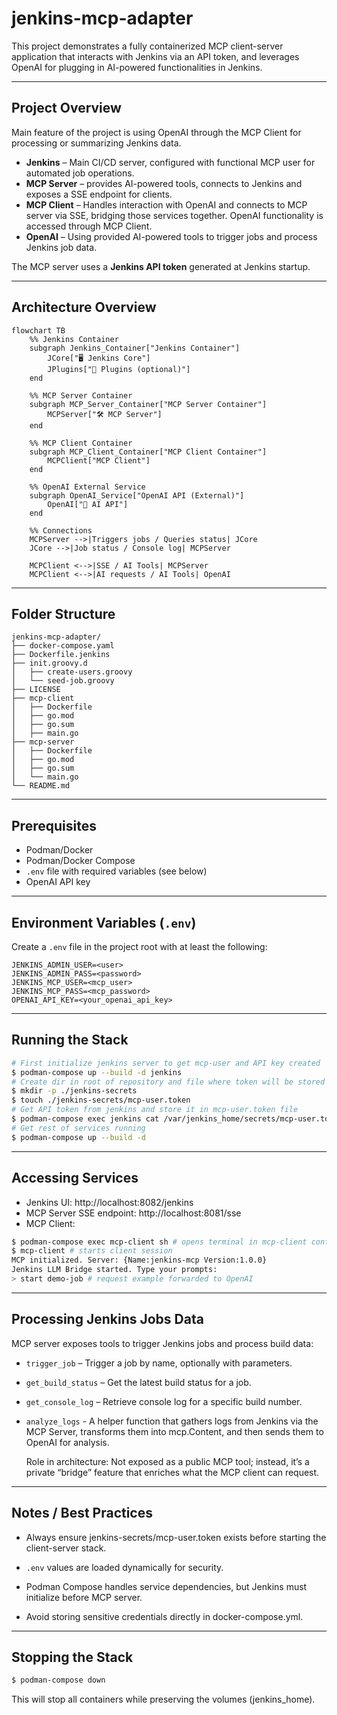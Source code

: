 # jenkins-mcp-adapter

This project demonstrates a fully containerized MCP client-server application that interacts with Jenkins via an API token, and leverages OpenAI for plugging in AI-powered functionalities in Jenkins.

---

## Project Overview

Main feature of the project is using OpenAI through the MCP Client for processing or summarizing Jenkins data.

- **Jenkins** – Main CI/CD server, configured with functional MCP user for automated job operations.
- **MCP Server** – provides AI-powered tools, connects to Jenkins and exposes a SSE endpoint for clients.
- **MCP Client** – Handles interaction with OpenAI and connects to MCP server via SSE, bridging those services together. OpenAI functionality is accessed through MCP Client.
- **OpenAI** – Using provided AI-powered tools to trigger jobs and process Jenkins job data.

The MCP server uses a **Jenkins API token** generated at Jenkins startup.

---

## Architecture Overview

```mermaid
flowchart TB
    %% Jenkins Container
    subgraph Jenkins_Container["Jenkins Container"]
        JCore["🖥️ Jenkins Core"]
        JPlugins["🔌 Plugins (optional)"]
    end

    %% MCP Server Container
    subgraph MCP_Server_Container["MCP Server Container"]
        MCPServer["🛠️ MCP Server"]
    end

    %% MCP Client Container
    subgraph MCP_Client_Container["MCP Client Container"]
        MCPClient["MCP Client"]
    end

    %% OpenAI External Service
    subgraph OpenAI_Service["OpenAI API (External)"]
        OpenAI["🤖 AI API"]
    end

    %% Connections
    MCPServer -->|Triggers jobs / Queries status| JCore
    JCore -->|Job status / Console log| MCPServer

    MCPClient <-->|SSE / AI Tools| MCPServer
    MCPClient <-->|AI requests / AI Tools| OpenAI
```

---

## Folder Structure

```
jenkins-mcp-adapter/
├── docker-compose.yaml
├── Dockerfile.jenkins
├── init.groovy.d
│   ├── create-users.groovy
│   └── seed-job.groovy
├── LICENSE
├── mcp-client
│   ├── Dockerfile
│   ├── go.mod
│   ├── go.sum
│   ├── main.go
├── mcp-server
│   ├── Dockerfile
│   ├── go.mod
│   ├── go.sum
│   └── main.go
└── README.md
```

---

## Prerequisites

- Podman/Docker
- Podman/Docker Compose
- `.env` file with required variables (see below)
- OpenAI API key

---

## Environment Variables (`.env`)

Create a `.env` file in the project root with at least the following:

```env
JENKINS_ADMIN_USER=<user>
JENKINS_ADMIN_PASS=<password>
JENKINS_MCP_USER=<mcp_user>
JENKINS_MCP_PASS=<mcp_password>
OPENAI_API_KEY=<your_openai_api_key>
```

---

## Running the Stack

```bash
# First initialize jenkins server to get mcp-user and API key created
$ podman-compose up --build -d jenkins
# Create dir in root of repository and file where token will be stored
$ mkdir -p ./jenkins-secrets
$ touch ./jenkins-secrets/mcp-user.token
# Get API token from jenkins and store it in mcp-user.token file
$ podman-compose exec jenkins cat /var/jenkins_home/secrets/mcp-user.token
# Get rest of services running
$ podman-compose up --build -d
```

---

## Accessing Services

- Jenkins UI: http://localhost:8082/jenkins
- MCP Server SSE endpoint: http://localhost:8081/sse
- MCP Client:
```bash
$ podman-compose exec mcp-client sh # opens terminal in mcp-client container
$ mcp-client # starts client session
MCP initialized. Server: {Name:jenkins-mcp Version:1.0.0}
Jenkins LLM Bridge started. Type your prompts:
> start demo-job # request example forwarded to OpenAI
```

---

## Processing Jenkins Jobs Data

MCP server exposes tools to trigger Jenkins jobs and process build data:

- `trigger_job` – Trigger a job by name, optionally with parameters.

- `get_build_status` – Get the latest build status for a job.

- `get_console_log` – Retrieve console log for a specific build number.

- `analyze_logs` - A helper function that gathers logs from Jenkins via the MCP Server, transforms them into mcp.Content, and then sends them to OpenAI for analysis.

    Role in architecture: Not exposed as a public MCP tool; instead, it’s a private “bridge” feature that enriches what the MCP client can request.

---

## Notes / Best Practices

- Always ensure jenkins-secrets/mcp-user.token exists before starting the client-server stack.

- `.env` values are loaded dynamically for security.

- Podman Compose handles service dependencies, but Jenkins must initialize before MCP server.

- Avoid storing sensitive credentials directly in docker-compose.yml.

---

## Stopping the Stack
```bash
$ podman-compose down
```
This will stop all containers while preserving the volumes (jenkins_home).
